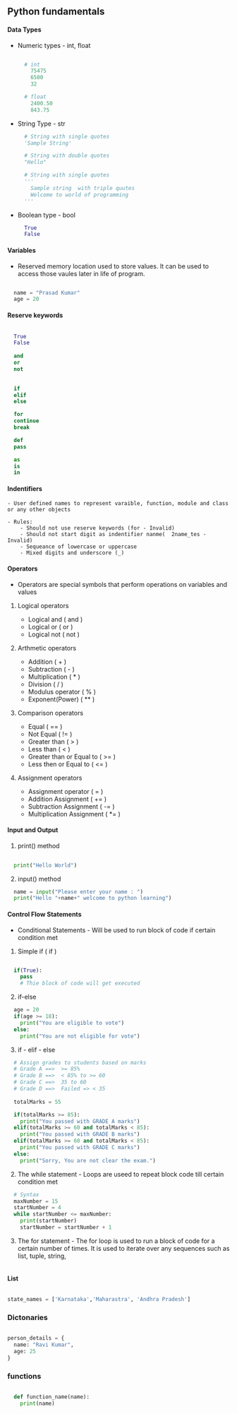 ## Python fundamentals
#### Data Types
  - Numeric types - int, float

    ```Python

      # int 
        75475
        6500
        32

      # float
        2400.50
        843.75

    ```
  - String Type - str 

    ```Python
      # String with single quotes 
      'Sample String'

      # String with double quotes 
      "Hello"

      # String with single quotes 
      '''
        Sample string  with triple quutes
        Welcome to world of programming
      '''

    ```
  - Boolean type - bool 

    ```Python
      True
      False
    ```


#### Variables

  - Reserved memory location used to store values. It can be used to access those vaules later in life of program.


```Python

  name = "Prasad Kumar"
  age = 20 

```

#### Reserve keywords
```Python

  True
  False
  
  and
  or
  not
  

  if
  elif 
  else 

  for
  continue
  break 

  def
  pass 

  as
  is
  in

```

#### Indentifiers
    - User defined names to represent varaible, function, module and class or any other objects

    - Rules: 
        - Should not use reserve keywords (for - Invalid)
        - Should not start digit as indentifier nanme(  2name_tes - Invalid)
        - Sequeance of lowercase or uppercase
        - Mixed digits and underscore (_)


#### Operators
  - Operators are special symbols that perform operations on variables and values

  1. Logical operators
      - Logical and ( and )
      - Logical or ( or )
      - Logical not ( not )

  2. Arthmetic operators 
      - Addition ( + )
      - Subtraction ( - )
      - Multiplication ( * )
      - Division ( / )
      - Modulus operator ( % )
      - Exponent(Power) ( ** )

  3. Comparison operators
      - Equal ( == )
      - Not Equal ( != )
      - Greater than ( > )
      - Less than ( < )
      - Greater than or Equal to ( >= )
      - Less then or Equal to ( <= )

  4. Assignment operators 
      - Assignment operator ( = )
      - Addition Assignment  ( += )
      - Subtraction Assignment ( -= ) 
      - Multiplication Assignment ( *= )

#### Input and Output 

  1. print() method

```Python
  
  print("Hello World")

```

  2. input() method 

  ```Python
    name = input("Please enter your name : ")
    print("Hello "+name+" welcome to python learning")
  ```


#### Control Flow Statements 
  - Conditional Statements - Will be used to run block of code if certain condition met

  1. Simple if ( if )
  
  ```Python

    if(True):
      pass
      # Thie block of code will get executed 

  ```

  2. if-else 
    
  ```Python
    age = 20
    if(age >= 18):
      print("You are eligible to vote")
    else:
      print("You are not eligible for vote")

  ```
    
  3. if - elif - else 


  ```Python
    # Assign grades to students based on marks
    # Grade A ==>  >= 85%
    # Grade B ==>  < 85% to >= 60
    # Grade C ==>  35 to 60
    # Grade D ==>  Failed => < 35
    
    totalMarks = 55

    if(totalMarks >= 85):
      print("You passed with GRADE A marks")
    elif(totalMarks >= 60 and totalMarks < 85):
      print("You passed with GRADE B marks")
    elif(totalMarks >= 60 and totalMarks < 85):
      print("You passed with GRADE C marks")
    else:
      print("Sorry, You are not clear the exam.")

  ```

  2. The while statement 
    - Loops are useed to repeat block code till certain condition met
  
  ```Python
    # Syntax 
    maxNumber = 15
    startNumber = 4
    while startNumber <= maxNumber:
      print(startNumber)
      startNumber = startNumber + 1

  ```

  3. The for statement
    - The for loop is used to run a block of code for a certain number of times. It is used to iterate over any sequences such as list, tuple, string,
    
  ```Python
  
  ```

#### List

  ```Python

  state_names = ['Karnataka','Maharastra', 'Andhra Pradesh']

  ```

### Dictonaries 
  ```Python

  person_details = {
    name: "Ravi Kumar",
    age: 25
  }

  ```
  
### functions
  ```Python

    def function_name(name):
      print(name)



  ```






  
